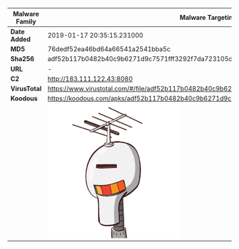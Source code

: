 | Malware Family | Malware Targeting South Koreans                              |
| -------------- | ------------------------------------------------------------ |
| **Date Added** | 2019-01-17 20:35:15.231000                                                   |
| **MD5**        | 76dedf52ea46bd64a66541a2541bba5c                             |
| **Sha256**     | adf52b117b0482b40c9b6271d9c7571fff3292f7da723105d76fffdc6913389d |
| **URL**        | -                                                            |
| **C2**         | http://183.111.122.43:8080 |
| **VirusTotal** | https://www.virustotal.com/#/file/adf52b117b0482b40c9b6271d9c7571fff3292f7da723105d76fffdc6913389d/detection |
| **Koodous**    | https://koodous.com/apks/adf52b117b0482b40c9b6271d9c7571fff3292f7da723105d76fffdc6913389d |
|                | ![](../assets/adf52b117b0482b40c9b6271d9c7571fff3292f7da723105d76fffdc6913389d.png) |